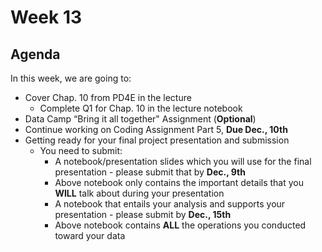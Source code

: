 # Week 13
<!--Week 13 Starter Files-->


## Agenda

In this week, we are going to:
- Cover Chap. 10 from PD4E in the lecture
  - Complete Q1 for Chap. 10 in the lecture notebook
- Data Camp “Bring it all together" Assignment (__Optional__)
- Continue working on Coding Assignment Part 5, __Due Dec., 10th__
- Getting ready for your final project presentation and submission
  - You need to submit:
    - A notebook/presentation slides which you will use for the final presentation - please submit that by __Dec., 9th__
    - Above notebook only contains the important details that you __WILL__ talk about during your presentation
    - A notebook that entails your analysis and supports your presentation - please submit by __Dec., 15th__
    - Above notebook contains __ALL__ the operations you conducted toward your data
